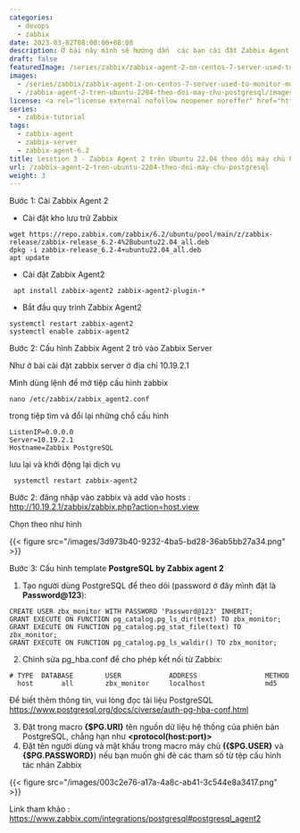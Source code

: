 ```yaml
---
categories:
  - devops
  - zabbix
date: 2023-03-02T08:00:00+08:00
description: Ở bài này mình sẽ hướng dẩn  các bạn cài đặt Zabbix Agent 2 trên  Ubuntu 22.04 để theo dỗi máy chủ PostgreSQL
draft: false
featuredImage: /series/zabbix/zabbix-agent-2-on-centos-7-server-used-to-monitor-mongodb-replica-set.webp
images:
  - /series/zabbix/zabbix-agent-2-on-centos-7-server-used-to-monitor-mongodb-replica-set.webp
  - /zabbix-agent-2-tren-ubuntu-2204-theo-doi-may-chu-postgresql/images/index.png
license: <a rel="license external nofollow noopener noreffer" href="https://creativecommons.org/licenses/by-nc/4.0/" target="_blank">CC BY-NC 4.0</a>
series:
  - zabbix-tutorial
tags:
  - zabbix-agent
  - zabbix-server
  - zabbix-agent-6.2
title: Lesstion 3 - Zabbix Agent 2 trên Ubuntu 22.04 theo dõi máy chủ PostgreSQL
url: /zabbix-agent-2-tren-ubuntu-2204-theo-doi-may-chu-postgresql
weight: 3
---
```


Bước 1: Cài Zabbix Agent 2

- Cài đặt kho lưu trữ Zabbix

```shell
wget https://repo.zabbix.com/zabbix/6.2/ubuntu/pool/main/z/zabbix-release/zabbix-release_6.2-4%2Bubuntu22.04_all.deb
dpkg -i zabbix-release_6.2-4+ubuntu22.04_all.deb
apt update
```

- Cài đặt Zabbix Agent2

```shell
 apt install zabbix-agent2 zabbix-agent2-plugin-*
```

- Bắt đầu quy trình Zabbix Agent2

```shell
systemctl restart zabbix-agent2
systemctl enable zabbix-agent2
```

Bước 2: Cấu hình Zabbix Agent 2 trỏ vào Zabbix Server

Như ở bài cài đặt zabbix server ở địa chỉ 10.19.2.1

Mình dùng lệnh để mở tiệp cấu hình zabbix

```shell
nano /etc/zabbix/zabbix_agent2.conf
```

trong tiệp tìm và đổi lại những chổ cấu hình

```shell
ListenIP=0.0.0.0
Server=10.19.2.1
Hostname=Zabbix PostgreSQL
```

lưu lại và khởi động lại dịch vụ

```shell
 systemctl restart zabbix-agent2
```

Bước 2: đăng nhập vào zabbix và add vào hosts : http://10.19.2.1/zabbix/zabbix.php?action=host.view

Chọn theo như hình

{{< figure src="/images/3d973b40-9232-4ba5-bd28-36ab5bb27a34.png" >}}

Bước 3: Cấu hình template **PostgreSQL by Zabbix agent 2**

1. Tạo người dùng PostgreSQL để theo dõi (password ở đây mình đặt là **Password@123**):

```shell
CREATE USER zbx_monitor WITH PASSWORD 'Password@123' INHERIT;
GRANT EXECUTE ON FUNCTION pg_catalog.pg_ls_dir(text) TO zbx_monitor;
GRANT EXECUTE ON FUNCTION pg_catalog.pg_stat_file(text) TO zbx_monitor;
GRANT EXECUTE ON FUNCTION pg_catalog.pg_ls_waldir() TO zbx_monitor;
```

2. Chỉnh sửa pg_hba.conf để cho phép kết nối từ Zabbix:

```shell
# TYPE  DATABASE        USER            ADDRESS                 METHOD
  host       all        zbx_monitor     localhost               md5
```

Để biết thêm thông tin, vui lòng đọc tài liệu PostgreSQL https://www.postgresql.org/docs/civerse/auth-pg-hba-conf.html

3. Đặt trong macro **{$PG.URI}** tên nguồn dữ liệu hệ thống của phiên bản PostgreSQL, chẳng hạn như **<protocol(host:port)>**
4. Đặt tên người dùng và mật khẩu trong macro máy chủ **({$PG.USER}** và **{$PG.PASSWORD}**) nếu bạn muốn ghi đè các tham số từ tệp cấu hình tác nhân Zabbix

{{< figure src="/images/003c2e76-a17a-4a8c-ab41-3c544e8a3417.png" >}}

Link tham khảo : https://www.zabbix.com/integrations/postgresql#postgresql_agent2
